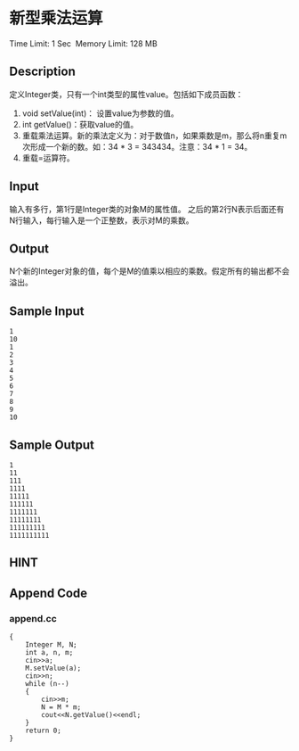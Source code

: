 # 新型乘法运算
Time Limit: 1 Sec  Memory Limit: 128 MB


## Description
定义Integer类，只有一个int类型的属性value。包括如下成员函数：
1. void setValue(int)： 设置value为参数的值。
2. int getValue()：获取value的值。
3. 重载乘法运算。新的乘法定义为：对于数值n，如果乘数是m，那么将n重复m次形成一个新的数。如：34 * 3 = 343434。注意：34 * 1 = 34。
4. 重载=运算符。

## Input
输入有多行，第1行是Integer类的对象M的属性值。
之后的第2行N表示后面还有N行输入，每行输入是一个正整数，表示对M的乘数。

## Output
N个新的Integer对象的值，每个是M的值乘以相应的乘数。假定所有的输出都不会溢出。

## Sample Input
```
1
10
1
2
3
4
5
6
7
8
9
10

```
## Sample Output
```
1
11
111
1111
11111
111111
1111111
11111111
111111111
1111111111

```

## HINT


## Append Code
### append.cc
```cppint main()
{
    Integer M, N;
    int a, n, m;
    cin>>a;
    M.setValue(a);
    cin>>n;
    while (n--)
    {
        cin>>m;
        N = M * m;
        cout<<N.getValue()<<endl;
    }
    return 0;
}
```

